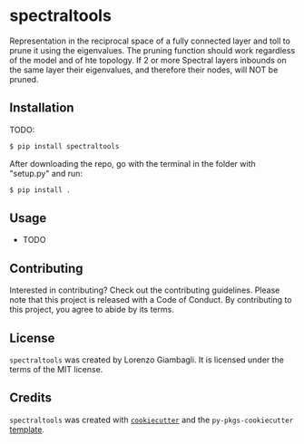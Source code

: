 # spectraltools

Representation in the reciprocal space of a fully connected layer and toll to prune it using the 
eigenvalues.
The pruning function should work regardless of the model and of hte topology. If 2 or more Spectral layers inbounds on 
the same layer their eigenvalues, and therefore their nodes, will NOT be pruned.

## Installation
TODO:
```bash
$ pip install spectraltools
```
After downloading the repo, go with the terminal in the folder with "setup.py" and run:

```bash
$ pip install .
```
## Usage

- TODO

## Contributing

Interested in contributing? Check out the contributing guidelines. Please note that this project is released with a Code of Conduct. By contributing to this project, you agree to abide by its terms.

## License

`spectraltools` was created by Lorenzo Giambagli. It is licensed under the terms of the MIT license.

## Credits

`spectraltools` was created with [`cookiecutter`](https://cookiecutter.readthedocs.io/en/latest/) and the `py-pkgs-cookiecutter` [template](https://github.com/py-pkgs/py-pkgs-cookiecutter).
